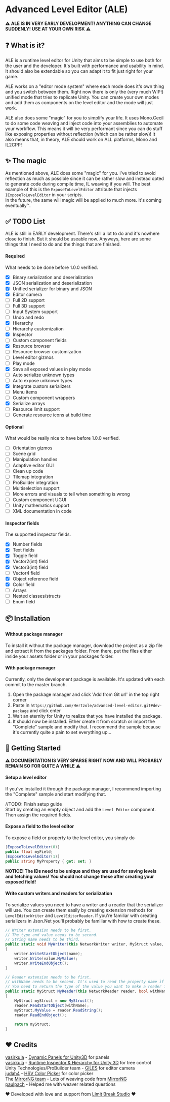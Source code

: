 # Advanced Level Editor (ALE)

⚠ **ALE IS IN VERY EARLY DEVELOPMENT! ANYTHING CAN CHANGE SUDDENLY! USE AT YOUR OWN RISK** ⚠

## ❓ What is it?
ALE is a runtime level editor for Unity that aims to be simple to use both for the user and the developer. It's built with performance and usability in mind. It should also be extendable so you can adapt it to fit just right for your game.

ALE works on a "editor mode system" where each mode does it's own thing and you switch between them. Right now there is only the (very much WIP!) unified mode that tries to replicate Unity. You can create your own modes and add them as components on the level editor and the mode will just work. 

ALE also does some "magic" for you to simplify your life. It uses Mono.Cecil to do some code weaving and inject code into your assemblies to automate your workflow. This means it will be very performant since you can do stuff like exposing properties without reflection (which can be rather slow)! It also means that, in theory, ALE should work on ALL platforms, Mono and IL2CPP!

## ✨ The magic
As mentioned above, ALE does some "magic" for you. I've tried to avoid reflection as much as possible since it can be rather slow and instead opted to generate code during compile time, IL weaving if you will. The best example of this is the `ExposeToLevelEditor` attribute that injects `IExposeToLevelEditor` in your scripts.  
In the future, the same will magic will be applied to much more. It's coming eventually™.

## ✅ TODO List
ALE is still in EARLY development. There's still a lot to do and it's nowhere close to finish. But it should be useable now. Anyways, here are some things that I need to do and the things that are finished.
#### Required
What needs to be done before 1.0.0 verified.  
- [x] Binary serialization and deserialization
- [x] JSON serialization and deserialization
- [x] Unified serializer for binary and JSON
- [x] Editor camera
- [ ] Full 2D support
- [ ] Full 3D support
- [ ] Input System support
- [ ] Undo and redo
- [x] Hierarchy
- [ ] Hierarchy customization
- [x] Inspector
- [ ] Custom component fields
- [x] Resource browser
- [ ] Resource browser customization
- [ ] Level editor gizmos
- [ ] Play mode
- [x] Save all exposed values in play mode
- [ ] Auto serialize unknown types
- [ ] Auto expose unknown types
- [x] Integrate custom serializers
- [ ] Menu items
- [ ] Custom component wrappers
- [x] Serialize arrays
- [ ] Resource limit support
- [ ] Generate resource icons at build time

#### Optional
What would be really nice to have before 1.0.0 verified.  
- [ ] Orientation gizmos
- [ ] Scene grid
- [ ] Manipulation handles
- [ ] Adaptive editor GUI
- [ ] Clean up code
- [ ] Tilemap integration
- [ ] ProBuilder integration
- [ ] Multiselection support
- [ ] More errors and visuals to tell when something is wrong
- [ ] Custom component UGUI
- [ ] Unity mathematics support
- [ ] XML documentation in code

#### Inspector fields
The supported inspector fields.  
- [x] Number fields
- [x] Text fields
- [x] Toggle field
- [x] Vector2(int) field
- [x] Vector3(int) field
- [ ] Vector4 field
- [x] Object reference field
- [x] Color field
- [ ] Arrays
- [ ] Nested classes/structs
- [ ] Enum field

## 📦 Installation 
#### Without package manager
To install it without the package manager, download the project as a zip file and extract it from the packages folder. From there, put the files either inside your assets folder or in your packages folder.
#### With package manager
Currently, only the development package is available. It's updated with each commit to the master branch.   

1. Open the package manager and click 'Add from Git url' in the top right corner
2. Paste in `https://github.com/Hertzole/advanced-level-editor.git#dev-package` and click enter
3. Wait an eternity for Unity to realize that you have installed the package.
4. It should now be installed. Either create it from scratch or import the "Complete" sample and modify that. I recommend the sample because it's currently quite a pain to set everything up...

## 🔨 Getting Started

⚠ **DOCUMENTATION IS VERY SPARSE RIGHT NOW AND WILL PROBABLY REMAIN SO FOR QUITE A WHILE** ⚠

#### Setup a level editor
If you've installed it through the package manager, I recommend importing the "Complete" sample and start modifying that.

//TODO: Finish setup guide  
Start by creating an empty object and add the `Level Editor` component. Then assign the required fields.

#### Expose a field to the level editor
To expose a field or property to the level editor, you simply do  
```cs
[ExposeToLevelEditor(0)]
public float myField;
[ExposeToLevelEditor(1)]
public string MyProperty { get; set; }
```
**NOTICE! The IDs need to be unique and they are used for saving levels and fetching values! You should not change these after creating your exposed field!**

#### Write custom writers and readers for serialization
To serialize values you need to have a writer and a reader that the serializer will use. You can create them easily by creating extension methods for `LevelEditorWriter` and `LevelEditorReader`. If you're familiar with creating serializers in Json.Net you'll probably be familiar with how to create these. 

```cs
// Writer extension needs to be first.
// The type and value needs to be second.
// String name needs to be third.
public static void MyWriter(this NetworkWriter writer, MyStruct value, string name)
{
	writer.WriteStartObject(name);
	writer.Write(value.MyValue);
	writer.WriteEndObject();
}

// Reader extension needs to be first.
// withName needs to be second. It's used to read the property name if needed.
// You need to return the type of the value you want to make a reader for.
public static MyStruct MyReader(this NetworkReader reader, bool withName)
{
	MyStruct myStruct = new MyStruct();
	reader.ReadStartObject(withName);
	myStruct.MyValue = reader.ReadString();
	reader.ReadEndObject();
	
	return myStruct;
}
```

## ❤ Credits
[yasirkula](https://github.com/yasirkula) - [Dynamic Panels for Unity3D](https://github.com/yasirkula/UnityDynamicPanels) for panels  
[yasirkula](https://github.com/yasirkula) - [Runtime Inspector & Hierarchy for Unity 3D](https://github.com/yasirkula/UnityRuntimeInspector) for tree control  
Unity Technologies/ProBuilder team - [GILES](https://github.com/Unity-Technologies/giles) for editor camera  
[judah4](https://github.com/judah4) - [HSV Color Picker](https://github.com/judah4/HSV-Color-Picker-Unity) for color picker  
The [MirrorNG team](https://github.com/MirrorNG) - Lots of weaving code from [MirrorNG](https://github.com/MirrorNG/MirrorNG)  
[paulpach](https://github.com/paulpach) - Helped me with weaver related questions

❤ Developed with love and support from [Limit Break Studio](https://main.limitbreakstudio.com/) ❤
